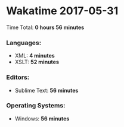 # Wakatime 2017-05-31

Time Total: **0 hours 56 minutes**

### Languages:
- XML: **4 minutes** 
- XSLT: **52 minutes** 

### Editors:
- Sublime Text: **56 minutes** 

### Operating Systems:
- Windows: **56 minutes** 

